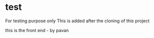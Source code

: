 # test
For testing purpose only
This is added after the cloning of this project

this is the front end - by pavan
